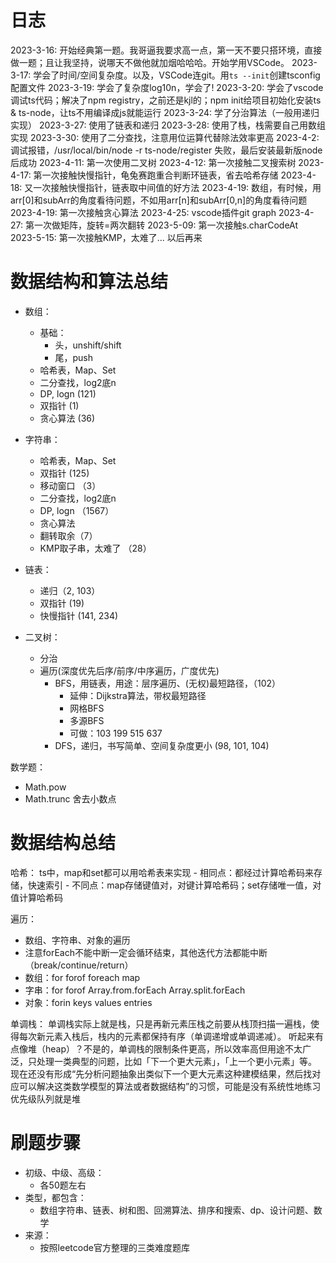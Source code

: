 # 日志
2023-3-16: 开始经典第一题。我哥逼我要求高一点，第一天不要只搭环境，直接做一题；且让我坚持，说哪天不做他就加烟哈哈哈。开始学用VSCode。
2023-3-17: 学会了时间/空间复杂度。以及，VSCode连git。用`ts --init`创建tsconfig配置文件
2023-3-19: 学会了复杂度log10n，学会了!
2023-3-20: 学会了vscode调试ts代码；解决了npm registry，之前还是kjl的；npm init给项目初始化安装ts & ts-node，让ts不用编译成js就能运行
2023-3-24: 学了分治算法（一般用递归实现）
2023-3-27: 使用了链表和递归
2023-3-28: 使用了栈，栈需要自己用数组实现
2023-3-30: 使用了二分查找，注意用位运算代替除法效率更高
2023-4-2: 调试报错，/usr/local/bin/node -r ts-node/register 失败，最后安装最新版node后成功
2023-4-11: 第一次使用二叉树
2023-4-12: 第一次接触二叉搜索树
2023-4-17: 第一次接触快慢指针，龟兔赛跑重合判断环链表，省去哈希存储
2023-4-18: 又一次接触快慢指针，链表取中间值的好方法
2023-4-19: 数组，有时候，用arr[0]和subArr的角度看待问题，不如用arr[n]和subArr[0,n]的角度看待问题
2023-4-19: 第一次接触贪心算法
2023-4-25: vscode插件git graph
2023-4-27: 第一次做矩阵，旋转=两次翻转
2023-5-09: 第一次接触s.charCodeAt
2023-5-15: 第一次接触KMP，太难了... 以后再来


# 数据结构和算法总结
- 数组：
    - 基础：
        - 头，unshift/shift
        - 尾，push
    - 哈希表，Map、Set
    - 二分查找，log2底n
    - DP, logn (121)
    - 双指针 (1)
    - 贪心算法 (36)
- 字符串：
    - 哈希表，Map、Set
    - 双指针  (125)
    - 移动窗口 （3）
    - 二分查找，log2底n
    - DP, logn （1567）
    - 贪心算法
    - 翻转取余（7）
    - KMP取子串，太难了 （28）
- 链表：
    - 递归（2, 103）
    - 双指针 (19)
    - 快慢指针 (141, 234)

- 二叉树：
    - 分治
    - 遍历(深度优先后序/前序/中序遍历，广度优先)
        - BFS，用链表，用途：层序遍历、(无权)最短路径，（102）
            - 延伸：Dijkstra算法，带权最短路径 
            - 网格BFS
            - 多源BFS
            - 可做：103 199 515 637
        - DFS，递归，书写简单、空间复杂度更小 (98, 101, 104)

数学题：
- Math.pow 
- Math.trunc 舍去小数点


# 数据结构总结
哈希：
ts中，map和set都可以用哈希表来实现
    - 相同点：都经过计算哈希码来存储，快速索引
    - 不同点：map存储键值对，对键计算哈希码；set存储唯一值，对值计算哈希码

遍历：
- 数组、字符串、对象的遍历
- 注意forEach不能中断一定会循环结束，其他迭代方法都能中断（break/continue/return）
- 数组：for forof foreach map
- 字串：for forof Array.from.forEach Array.split.forEach
- 对象：forin keys values entries

单调栈：
单调栈实际上就是栈，只是再新元素压栈之前要从栈顶扫描一遍栈，使得每次新元素入栈后，栈内的元素都保持有序（单调递增或单调递减）。
听起来有点像堆（heap）？不是的，单调栈的限制条件更高，所以效率高但用途不太广泛，只处理一类典型的问题，比如「下一个更大元素」，「上一个更小元素」等。
现在还没有形成“先分析问题抽象出类似下一个更大元素这种建模结果，然后找对应可以解决这类数学模型的算法或者数据结构”的习惯，可能是没有系统性地练习
优先级队列就是堆


# 刷题步骤
- 初级、中级、高级：
    - 各50题左右
- 类型，都包含：
    - 数组字符串、链表、树和图、回溯算法、排序和搜索、dp、设计问题、数学
- 来源：
    - 按照leetcode官方整理的三类难度题库


